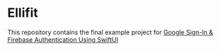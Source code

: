 # Ellifit

This repository contains the final example project for [Google Sign-In & Firebase Authentication Using SwiftUI](https://blog.codemagic.io/google-sign-in-firebase-authentication-using-swift/)
